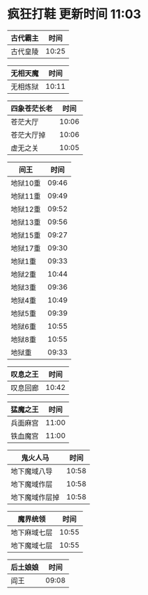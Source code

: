 # 疯狂打鞋 更新时间 11:03

| 古代霸主   | 时间    |
|--------|-------|
| 古代皇陵 | 10:25 |

| 无相天魔   | 时间    |
|--------|-------|
| 无相炼狱 | 10:11 |

| 四象苍茫长老   | 时间    |
|--------|-------|
| 苍茫大厅 | 10:06 |
| 苍茫大厅掉 | 10:06 |
| 虚无之关 | 10:05 |

| 间王   | 时间    |
|--------|-------|
| 地狱10重 | 09:46 |
| 地狱11重 | 09:49 |
| 地狱12重 | 09:52 |
| 地狱13重 | 09:56 |
| 地狱15重 | 09:27 |
| 地狱17重 | 09:30 |
| 地狱1重 | 09:33 |
| 地狱2重 | 10:44 |
| 地狱3重 | 09:36 |
| 地狱4重 | 10:49 |
| 地狱5重 | 09:39 |
| 地狱6重 | 10:55 |
| 地狱8重 | 10:55 |
| 地狱重 | 09:33 |

| 叹息之王   | 时间    |
|--------|-------|
| 叹息回廊 | 10:42 |

| 猛魔之王   | 时间    |
|--------|-------|
| 兵面麻宫 | 11:00 |
| 铁血魔宫 | 11:00 |

| 鬼火人马   | 时间    |
|--------|-------|
| 地下魔域八导 | 10:58 |
| 地下魔域作层 | 10:58 |
| 地下魔域作层掉 | 10:58 |

| 魔界统领   | 时间    |
|--------|-------|
| 地下麻域七层 | 10:55 |
| 地下魔域七层 | 10:55 |

| 后土娘娘   | 时间    |
|--------|-------|
| 阎王 | 09:08 |
